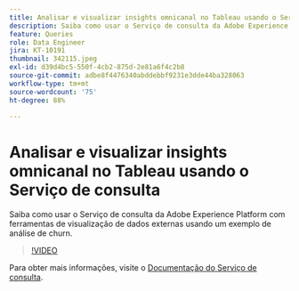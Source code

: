 ```yaml
---
title: Analisar e visualizar insights omnicanal no Tableau usando o Serviço de consulta
description: Saiba como usar o Serviço de consulta da Adobe Experience Platform com ferramentas de visualização de dados externas usando um exemplo de análise de churn.
feature: Queries
role: Data Engineer
jira: KT-10191
thumbnail: 342115.jpeg
exl-id: d39d4bc5-550f-4cb2-875d-2e81a6f4c2b8
source-git-commit: adbe8f4476340abddebbf9231e3dde44ba328063
workflow-type: tm+mt
source-wordcount: '75'
ht-degree: 88%

---
```


# Analisar e visualizar insights omnicanal no Tableau usando o Serviço de consulta

Saiba como usar o Serviço de consulta da Adobe Experience Platform com ferramentas de visualização de dados externas usando um exemplo de análise de churn.

>[!VIDEO](https://video.tv.adobe.com/v/342115?quality=12&learn=on)

Para obter mais informações, visite o [Documentação do Serviço de consulta](https://experienceleague.adobe.com/docs/experience-platform/query/home.html?lang=pt-BR).
